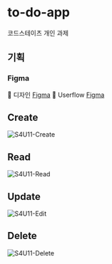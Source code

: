 # to-do-app
코드스테이츠 개인 과제

## 기획

### Figma
📌 디자인
[Figma](https://www.figma.com/file/dcdBMQfzUsAifvZ4hCfTro/S3U8-%EB%82%98%EB%A7%8C%EC%9D%98-%EC%96%B4%ED%94%8C%EB%A6%AC%EC%BC%80%EC%9D%B4%EC%85%98-%EB%A7%8C%EB%93%A4%EA%B8%B0?node-id=1%3A2)
📌 Userflow
[Figma]([https://www.figma.com/file/dcdBMQfzUsAifvZ4hCfTro/S3U8-%EB%82%98%EB%A7%8C%EC%9D%98-%EC%96%B4%ED%94%8C%EB%A6%AC%EC%BC%80%EC%9D%B4%EC%85%98-%EB%A7%8C%EB%93%A4%EA%B8%B0?node-id=1%3A2](https://www.figma.com/file/dcdBMQfzUsAifvZ4hCfTro/S3U8-%EB%82%98%EB%A7%8C%EC%9D%98-%EC%96%B4%ED%94%8C%EB%A6%AC%EC%BC%80%EC%9D%B4%EC%85%98-%EB%A7%8C%EB%93%A4%EA%B8%B0?node-id=115%3A135))

## Create
![S4U11-Create](https://user-images.githubusercontent.com/67787776/217712742-fc14b7f1-3729-45c8-9788-271253832a68.gif)

## Read
![S4U11-Read](https://user-images.githubusercontent.com/67787776/217714697-439d937c-dda9-4a63-911f-6822e279df14.gif)

## Update
![S4U11-Edit](https://user-images.githubusercontent.com/67787776/217713820-5aaf1bfe-25ef-494e-af28-802914b39e35.gif)

## Delete
![S4U11-Delete](https://user-images.githubusercontent.com/67787776/217714452-0e73d91f-1167-4a90-a6f9-af44793d7db2.gif)

